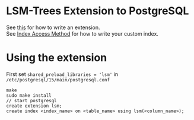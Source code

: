 # LSM-Trees Extension to PostgreSQL 

See [this](http://big-elephants.com/2015-10/writing-postgres-extensions-part-i/) for how to write an extension.  
See [Index Access Method](https://www.postgresql.org/docs/current/indexam.html) for how to write your custom index.

# Using the extension 

First set ```shared_preload_libraries = 'lsm'``` in ```/etc/postgresql/15/main/postgresql.conf```
```
make 
sudo make install
// start postgresql 
create extension lsm;
create index <index_name> on <table_name> using lsm(<column_name>);
```